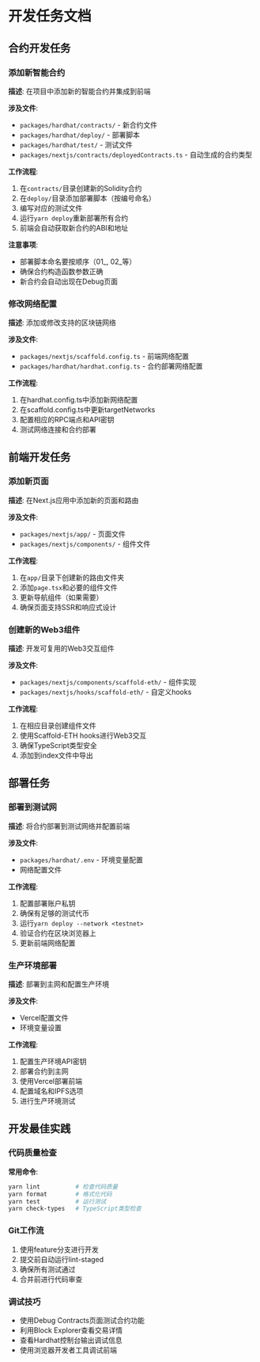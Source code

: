 # 开发任务文档

## 合约开发任务

### 添加新智能合约
**描述**: 在项目中添加新的智能合约并集成到前端

**涉及文件**:
- `packages/hardhat/contracts/` - 新合约文件
- `packages/hardhat/deploy/` - 部署脚本
- `packages/hardhat/test/` - 测试文件
- `packages/nextjs/contracts/deployedContracts.ts` - 自动生成的合约类型

**工作流程**:
1. 在`contracts/`目录创建新的Solidity合约
2. 在`deploy/`目录添加部署脚本（按编号命名）
3. 编写对应的测试文件
4. 运行`yarn deploy`重新部署所有合约
5. 前端会自动获取新合约的ABI和地址

**注意事项**:
- 部署脚本命名要按顺序（01_, 02_等）
- 确保合约构造函数参数正确
- 新合约会自动出现在Debug页面

### 修改网络配置
**描述**: 添加或修改支持的区块链网络

**涉及文件**:
- `packages/nextjs/scaffold.config.ts` - 前端网络配置
- `packages/hardhat/hardhat.config.ts` - 合约部署网络配置

**工作流程**:
1. 在hardhat.config.ts中添加新网络配置
2. 在scaffold.config.ts中更新targetNetworks
3. 配置相应的RPC端点和API密钥
4. 测试网络连接和合约部署

## 前端开发任务

### 添加新页面
**描述**: 在Next.js应用中添加新的页面和路由

**涉及文件**:
- `packages/nextjs/app/` - 页面文件
- `packages/nextjs/components/` - 组件文件

**工作流程**:
1. 在`app/`目录下创建新的路由文件夹
2. 添加`page.tsx`和必要的组件文件
3. 更新导航组件（如果需要）
4. 确保页面支持SSR和响应式设计

### 创建新的Web3组件
**描述**: 开发可复用的Web3交互组件

**涉及文件**:
- `packages/nextjs/components/scaffold-eth/` - 组件实现
- `packages/nextjs/hooks/scaffold-eth/` - 自定义hooks

**工作流程**:
1. 在相应目录创建组件文件
2. 使用Scaffold-ETH hooks进行Web3交互
3. 确保TypeScript类型安全
4. 添加到index文件中导出

## 部署任务

### 部署到测试网
**描述**: 将合约部署到测试网络并配置前端

**涉及文件**:
- `packages/hardhat/.env` - 环境变量配置
- 网络配置文件

**工作流程**:
1. 配置部署账户私钥
2. 确保有足够的测试代币
3. 运行`yarn deploy --network <testnet>`
4. 验证合约在区块浏览器上
5. 更新前端网络配置

### 生产环境部署
**描述**: 部署到主网和配置生产环境

**涉及文件**:
- Vercel配置文件
- 环境变量设置

**工作流程**:
1. 配置生产环境API密钥
2. 部署合约到主网
3. 使用Vercel部署前端
4. 配置域名和IPFS选项
5. 进行生产环境测试

## 开发最佳实践

### 代码质量检查
**常用命令**:
```bash
yarn lint          # 检查代码质量
yarn format        # 格式化代码
yarn test          # 运行测试
yarn check-types   # TypeScript类型检查
```

### Git工作流
1. 使用feature分支进行开发
2. 提交前自动运行lint-staged
3. 确保所有测试通过
4. 合并前进行代码审查

### 调试技巧
- 使用Debug Contracts页面测试合约功能
- 利用Block Explorer查看交易详情
- 查看Hardhat控制台输出调试信息
- 使用浏览器开发者工具调试前端